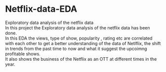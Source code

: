 # Netflix-data-EDA
Exploratory data analysis of the netflix data\
In this project the Exploratory data analysis of the netflix data has been done.\
In this EDA the views, type of show, popularity , rating etc are correlated with each other to get a better understanding of the data of Netlflix, the shift in trends from the past time to now and what it suggest the upcoimng profitable shows.\
It also shows the business of the Netflix as an OTT at different times in the year.
